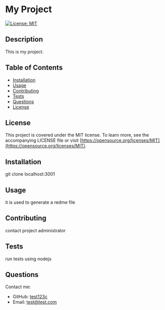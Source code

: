 
# My Project

[![License: MIT](https://img.shields.io/badge/License-MIT-yellow.svg)](https://opensource.org/licenses/MIT)

## Description
This is my project.

## Table of Contents
- [Installation](#installation)
- [Usage](#usage)
- [Contributing](#contributing)
- [Tests](#tests)
- [Questions](#questions)
- [License](#license)


## License
This project is covered under the MIT license. To learn more, see the accompanying LICENSE file or visit [https://opensource.org/licenses/MIT](https://opensource.org/licenses/MIT).
  



## Installation
git clone localhost:3001

## Usage
it is used to generate a redme file

## Contributing
contact project administrator

## Tests
run tests using nodejs

## Questions
Contact me:
* GitHub: [test123c](https://github.com/test123c)
* Email: test@test.com
  